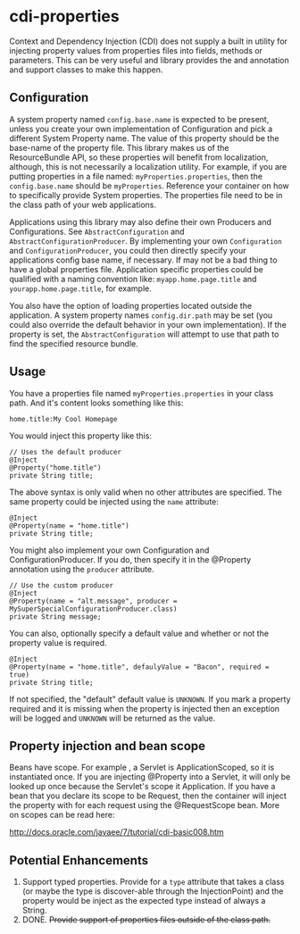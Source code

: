 # cdi-properties #

Context and Dependency Injection (CDI) does not supply a built in utility for injecting property values from properties files into fields, methods or parameters.  This can be very useful and library provides the and annotation and support classes to make this happen.

## Configuration ##
A system property named `config.base.name` is expected to be present, unless you create your own implementation of Configuration and pick a different System Property name.  The value of this property should be the base-name of the property file.  This library makes us of the ResourceBundle API, so these properties will benefit from localization, although, this is not necessarily a localization utility. For example, if you are putting properties in a file named: `myProperties.properties`, then the `config.base.name` should be `myProperties`.  Reference your container on how to specifically provide System properties. The properties file need to be in the class path of your web applications.

Applications using this library may also define their own Producers and Configurations.  See `AbstractConfiguration` and `AbstractConfigurationProducer`. By implementing your own `Configuration` and `ConfigurationProducer`, you could then directly specify your applications config base name, if necessary.  If may not be a bad thing to have a global properties file. Application specific properties could be qualified with a naming convention like: `myapp.home.page.title` and `yourapp.home.page.title`, for example.

You also have the option of loading properties located outside the application.  A system property names `config.dir.path` may be set (you could also override the default behavior in your own implementation).  If the property is set, the `AbstractConfiguration` will attempt to use that path to find the specified resource bundle.

## Usage ##
You have a properties file named `myProperties.properties` in your class path. And it's content looks something like this:

    home.title:My Cool Homepage
    

You would inject this property like this:

    // Uses the default producer
    @Inject
    @Property("home.title") 
    private String title;

The above syntax is only valid when no other attributes are specified. The same property could be injected using the `name` attribute:

    @Inject
    @Property(name = "home.title") 
    private String title;

You might also implement your own Configuration and ConfigurationProducer.  If you do, then specify it in the @Property annotation using the `producer` attribute.

    // Use the custom producer
    @Inject
    @Property(name = "alt.message", producer = MySuperSpecialConfigurationProducer.class)
    private String message;
    
You can also, optionally specify a default value and whether or not the property value is required.

    @Inject
    @Property(name = "home.title", defaulyValue = "Bacon", required = true) 
    private String title;

If not specified, the "default" default value is `UNKNOWN`.  If you mark a property required and it is missing when the property is injected then an exception will be logged and `UNKNOWN` will be returned as the value.

## Property injection and bean scope ##
Beans have scope.  For example , a Servlet is ApplicationScoped, so it is instantiated once. If you are injecting @Property into a Servlet, it will only be looked up once because the Servlet's scope it Application.  If you have a bean that you declare its scope to be Request, then the container will inject the property with for each request using the @RequestScope bean. More on scopes can be read here: 

http://docs.oracle.com/javaee/7/tutorial/cdi-basic008.htm

## Potential Enhancements ##

1. Support typed properties. Provide for a `type` attribute that takes a class (or maybe the type is discover-able through the InjectionPoint) and the property would be inject as the expected type instead of always a String. 
2. DONE. <strike>Provide support of properties files outside of the class path.</strike>